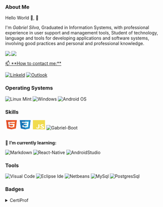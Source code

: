 ### About Me 

Hello World 👋,  💬

<p>
I'm <i>Gabriel Silva</i>, Graduated in Information Systems, with professional experience in user support and management tools, Student of technology, language and tools for developing applications and software systems, involving good practices and personal and professional knowledge.
</p>

<div>
    <a href="https://github.com/GabrielSilva88">
       <img align="center" height="195em" src="https://github-readme-stats.vercel.app/api?username=gabrielsilva88&show_icons=true&theme=dark"/>
       <img align="center" height="195em" src="https://github-readme-stats.vercel.app/api/top-langs/?username=gabrielsilva88&layout=compact&theme=dark"/>
</div>

<!--
![GabrielSilva stats](https://github-readme-stats.vercel.app/api?username=gabrielsilva88&show_icons=true&theme=dark)
[![GabrielSilva88 top-langs](https://github-readme-stats.vercel.app/api/top-langs/?username=gabrielsilva88&layout=compact&theme=dark)](https://github.com/gabrielsilva88/github-readme-stats)
-->
<p></p>
📫 **How to contact me:**

[![LinkeId](https://img.shields.io/badge/LinkedIn-0077B5?style=for-the-badge&logo=linkedin&logoColor=white)](https://www.linkedin.com/in/gabriel-miguel-527656141)
[![Outlook](https://img.shields.io/badge/Microsoft_Outlook-0078D4?style=for-the-badge&logo=microsoft-outlook&logoColor=white)](https://outlook.live.com/mail/0/)

### Operating Systems

![Linux Mint](https://img.shields.io/badge/Linux_Mint-87CF3E?style=for-the-badge&logo=linux-mint&logoColor=white)
![Windows](https://img.shields.io/badge/Windows-0078D6?style=for-the-badge&logo=windows&logoColor=white)
![Android OS](https://img.shields.io/badge/Android-3DDC84?style=for-the-badge&logo=android&logoColor=white)

### Skills

<div>
    <img alt="Gabriel-HTML" height="30" width="40" src="https://raw.githubusercontent.com/devicons/devicon/master/icons/html5/html5-original.svg">
    <img alt="Gabriel-CSS" height="30" width="40" src="https://raw.githubusercontent.com/devicons/devicon/master/icons/css3/css3-original.svg">
    <img alt="Gabriel-Js" height="30" width="40" src="https://raw.githubusercontent.com/devicons/devicon/master/icons/javascript/javascript-plain.svg">
    <img alt="Gabriel-Boot" height="30" width="40" src="https://cdn.jsdelivr.net/gh/devicons/devicon/icons/bootstrap/bootstrap-original-wordmark.svg" />
    
</div><br/>

🌱 **I’m currently learning:**

![Markdown](https://img.shields.io/badge/Markdown-000000?style=for-the-badge&logo=markdown&logoColor=white)
![React-Native](https://img.shields.io/badge/React_Native-20232A?style=for-the-badge&logo=react&logoColor=61DAFB)
![AndroidStudio](https://img.shields.io/badge/Android_Studio-3DDC84?style=for-the-badge&logo=android-studio&logoColor=white)

### Tools

![Visual Code](	https://img.shields.io/badge/Visual_Studio_Code-0078D4?style=for-the-badge&logo=visual%20studio%20code&logoColor=white)
![Eclipse Ide](https://img.shields.io/badge/Eclipse-2C2255?style=for-the-badge&logo=eclipse&logoColor=white)
![Netbeans](https://img.shields.io/badge/apache%20netbeans-1B6AC6?style=for-the-badge&logo=apache%20netbeans%20IDE&logoColor=white)
![MySql](https://img.shields.io/badge/MySQL-00000F?style=for-the-badge&logo=mysql&logoColor=white)
![PostgresSql](https://img.shields.io/badge/PostgreSQL-316192?style=for-the-badge&logo=postgresql&logoColor=white)

### Badges

<details>
<summary> CertiProf </summary>
    <img src="/img/fundamentos-na-lei-geral-de-protecao-de-dados-lgpdf.png" width="100px"></img>
    <img src="/img/lifelong-learning.png" width="100px" ></img>
</details>

<!-- Mesmo efeito ao apresentar dado no markdown 
    
 <div align="center">
     <a href="https://github.com/gabrielsilva88/">
     <img height="175" src="https://github-readme-stats.vercel.app/api?username=gabrielsilva88&show_icons=true&theme=dracula&layoyt=compact"/>
     <img height="175" src="https://github-readme-stats.vercel.app/api/top-langs/?username=gabrielsilva88&theme=dracula&layout=compact"/>
   </div>
-->

<!--  Versão não Utilizada para ocasião. 
<h3 align="center">  Hello World 👋, I'm Gabriel Silva! </h3> 
<div align="center">
     <a href="https://github.com/gabrielsilva88/">
     <img height="175" src="https://github-readme-stats.vercel.app/api?username=gabrielsilva88&show_icons=true&theme=dracula&layoyt=compact"/>
     <img height="175" src="https://github-readme-stats.vercel.app/api/top-langs/?username=gabrielsilva88&theme=defau&layout=compact"/>
   </div>
   ### About Me
  Graduated in Information Systems, with professional experience in user support and management tools, Technology student, in development and database applications, their frameworks.
🌱 I’m currently learning Javascript with react-Native
<a href="https://www.linkedin.com/in/rafaella-ballerini-45875016a" target="_blank"><img src="https://img.shields.io/badge/-LinkedIn-%230077B5?style=for-the-badge&logo=linkedin&logoColor=white" target="_blank"></a> 
### Skills
### Tools
     Imagem do status do GitHub com icones e dados de perfil. 
![GabrielSilva88 GitHub stats](https://github-readme-stats.vercel.app/api?username=GabrielSilva88&show_icons=true&theme=dracula)
[![Top Linguagens](https://github-readme-stats.vercel.app/api/top-langs/?username=GabrielSilva88&theme=dracula&layout=compact)](https://github.com/GabrielSilva88/github-readme-stats)

**GabrielSilva88/GabrielSilva88** is a ✨ _special_ ✨ repository because its `README.md` (this file) appears on your GitHub profile.

Here are some ideas to get you started:

- 🔭 I’m currently working on ...
- 🌱 I’m currently learning ...
- 👯 I’m looking to collaborate on ...
- 🤔 I’m looking for help with ...
- 💬 Ask me about ...
- 📫 How to reach me: ...
- 😄 Pronouns: ...
- ⚡ Fun fact: ...
-->
